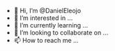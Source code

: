 - 👋 Hi, I’m @DanielEleojo
- 👀 I’m interested in ...
- 🌱 I’m currently learning ...
- 💞️ I’m looking to collaborate on ...
- 📫 How to reach me ...

<!---
DanielEleojo/DanielEleojo is a ✨ special ✨ repository because its `README.md` (this file) appears on your GitHub profile.
You can click the Preview link to take a look at your changes.
--->
